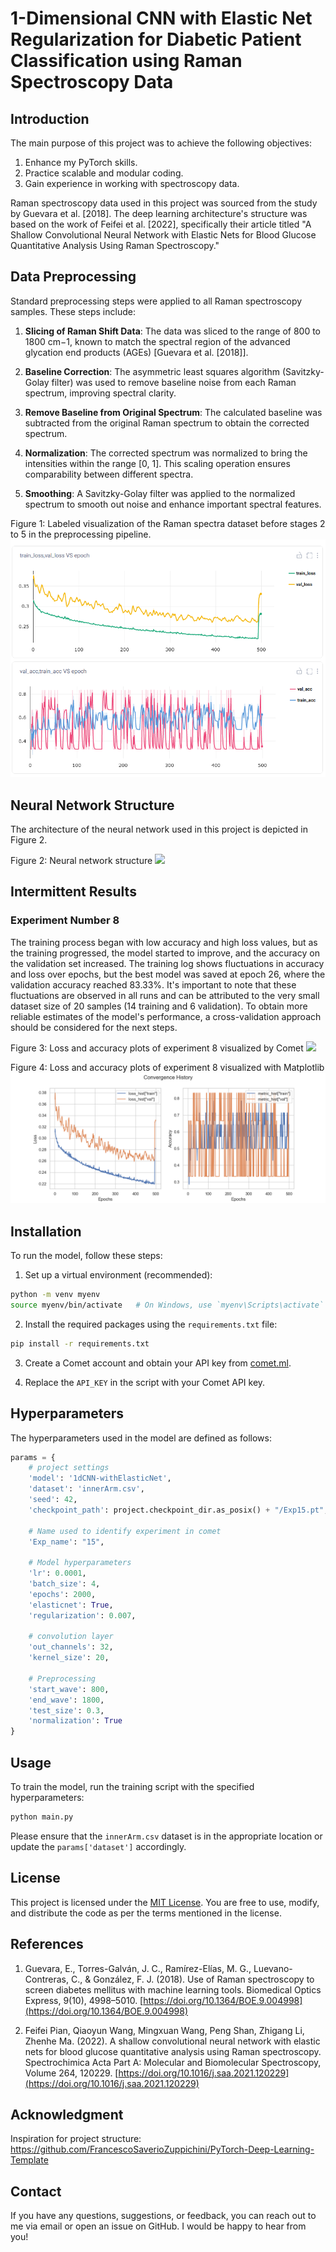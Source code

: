 # 1-Dimensional CNN with Elastic Net Regularization for Diabetic Patient Classification using Raman Spectroscopy Data

## Introduction

The main purpose of this project was to achieve the following objectives:

1. Enhance my PyTorch skills.
2. Practice scalable and modular coding.
3. Gain experience in working with spectroscopy data.

Raman spectroscopy data used in this project was sourced from the study by Guevara et al. [2018]. The deep learning architecture's structure was based on the work of Feifei et al. [2022], specifically their article titled "A Shallow Convolutional Neural Network with Elastic Nets for Blood Glucose Quantitative Analysis Using Raman Spectroscopy."

## Data Preprocessing

Standard preprocessing steps were applied to all Raman spectroscopy samples. These steps include:

1. **Slicing of Raman Shift Data**: The data was sliced to the range of 800 to 1800 cm−1, known to match the spectral region of the advanced glycation end products (AGEs) [Guevara et al. [2018]].

2. **Baseline Correction**: The asymmetric least squares algorithm (Savitzky-Golay filter) was used to remove baseline noise from each Raman spectrum, improving spectral clarity.

3. **Remove Baseline from Original Spectrum**: The calculated baseline was subtracted from the original Raman spectrum to obtain the corrected spectrum.

4. **Normalization**: The corrected spectrum was normalized to bring the intensities within the range [0, 1]. This scaling operation ensures comparability between different spectra.

5. **Smoothing**: A Savitzky-Golay filter was applied to the normalized spectrum to smooth out noise and enhance important spectral features.

Figure 1: Labeled visualization of the Raman spectra dataset before stages 2 to 5 in the preprocessing pipeline.
![](image.png)

## Neural Network Structure

The architecture of the neural network used in this project is depicted in Figure 2.

Figure 2: Neural network structure
![](image-1.png)

## Intermittent Results

### Experiment Number 8

The training process began with low accuracy and high loss values, but as the training progressed, the model started to improve, and the accuracy on the validation set increased. The training log shows fluctuations in accuracy and loss over epochs, but the best model was saved at epoch 26, where the validation accuracy reached 83.33%. It's important to note that these fluctuations are observed in all runs and can be attributed to the very small dataset size of 20 samples (14 training and 6 validation). To obtain more reliable estimates of the model's performance, a cross-validation approach should be considered for the next steps.

Figure 3: Loss and accuracy plots of experiment 8 visualized by Comet
![](image-2.png)

Figure 4: Loss and accuracy plots of experiment 8 visualized with Matplotlib
![](graphs/8.png)



## Installation

To run the model, follow these steps:

1. Set up a virtual environment (recommended):
```bash
python -m venv myenv
source myenv/bin/activate   # On Windows, use `myenv\Scripts\activate`
```

2. Install the required packages using the `requirements.txt` file:
```bash
pip install -r requirements.txt
```

3. Create a Comet account and obtain your API key from [comet.ml](https://www.comet.ml/).

4. Replace the `API_KEY` in the script with your Comet API key.

## Hyperparameters

The hyperparameters used in the model are defined as follows:

```python
params = {
    # project settings
    'model': '1dCNN-withElasticNet',
    'dataset': 'innerArm.csv',
    'seed': 42,
    'checkpoint_path': project.checkpoint_dir.as_posix() + "/Exp15.pt",

    # Name used to identify experiment in comet
    'Exp_name': "15",

    # Model hyperparameters
    'lr': 0.0001,
    'batch_size': 4,
    'epochs': 2000,
    'elasticnet': True,
    'regularization': 0.007,

    # convolution layer
    'out_channels': 32,
    'kernel_size': 20,

    # Preprocessing
    'start_wave': 800,
    'end_wave': 1800,
    'test_size': 0.3,
    'normalization': True
}
```

## Usage

To train the model, run the training script with the specified hyperparameters:

```bash
python main.py
```

Please ensure that the `innerArm.csv` dataset is in the appropriate location or update the `params['dataset']` accordingly.



## License

This project is licensed under the [MIT License](LICENSE). You are free to use, modify, and distribute the code as per the terms mentioned in the license.


## References

1. Guevara, E., Torres-Galván, J. C., Ramírez-Elías, M. G., Luevano-Contreras, C., & González, F. J. (2018). Use of Raman spectroscopy to screen diabetes mellitus with machine learning tools. Biomedical Optics Express, 9(10), 4998–5010. [https://doi.org/10.1364/BOE.9.004998](https://doi.org/10.1364/BOE.9.004998)

2. Feifei Pian, Qiaoyun Wang, Mingxuan Wang, Peng Shan, Zhigang Li, Zhenhe Ma. (2022). A shallow convolutional neural network with elastic nets for blood glucose quantitative analysis using Raman spectroscopy. Spectrochimica Acta Part A: Molecular and Biomolecular Spectroscopy, Volume 264, 120229. [https://doi.org/10.1016/j.saa.2021.120229](https://doi.org/10.1016/j.saa.2021.120229)

## Acknowledgment

Inspiration for project structure: https://github.com/FrancescoSaverioZuppichini/PyTorch-Deep-Learning-Template

## Contact

If you have any questions, suggestions, or feedback, you can reach out to me via email or open an issue on GitHub. I would be happy to hear from you!

